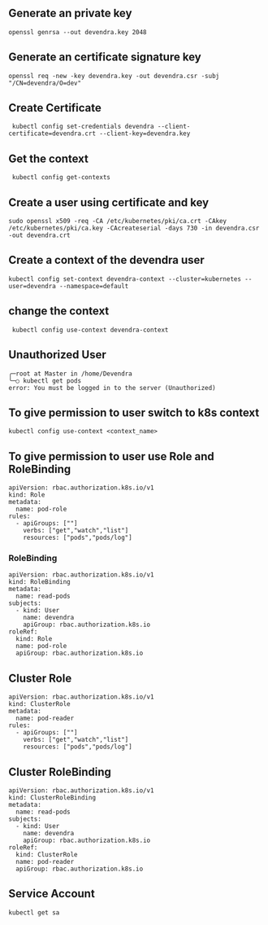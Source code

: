 ## Generate an private key 
```
openssl genrsa --out devendra.key 2048
```
## Generate an certificate signature key
```
openssl req -new -key devendra.key -out devendra.csr -subj "/CN=devendra/O=dev"
```

## Create Certificate 
```
 kubectl config set-credentials devendra --client-certificate=devendra.crt --client-key=devendra.key
 ```

 ## Get the context 
 ```
  kubectl config get-contexts
```
## Create a user using certificate and key 
```
sudo openssl x509 -req -CA /etc/kubernetes/pki/ca.crt -CAkey /etc/kubernetes/pki/ca.key -CAcreateserial -days 730 -in devendra.csr -out devendra.crt
```
## Create a context of the devendra user 
```
kubectl config set-context devendra-context --cluster=kubernetes --user=devendra --namespace=default
```
## change the context
```
 kubectl config use-context devendra-context
```
## Unauthorized User 
```
╭─root at Master in /home/Devendra
╰─○ kubectl get pods
error: You must be logged in to the server (Unauthorized)
```

## To give permission to user switch to k8s context
```
kubectl config use-context <context_name>
```
## To give permission to user use Role and RoleBinding 
```
apiVersion: rbac.authorization.k8s.io/v1
kind: Role
metadata:
  name: pod-role
rules:
  - apiGroups: [""]
    verbs: ["get","watch","list"]
    resources: ["pods","pods/log"]
```

### RoleBinding
```
apiVersion: rbac.authorization.k8s.io/v1
kind: RoleBinding
metadata:
  name: read-pods
subjects:
  - kind: User
    name: devendra
    apiGroup: rbac.authorization.k8s.io
roleRef:
  kind: Role
  name: pod-role
  apiGroup: rbac.authorization.k8s.io
```

## Cluster Role
```
apiVersion: rbac.authorization.k8s.io/v1
kind: ClusterRole
metadata:
  name: pod-reader
rules:
  - apiGroups: [""]
    verbs: ["get","watch","list"]
    resources: ["pods","pods/log"]
```
## Cluster RoleBinding 
```
apiVersion: rbac.authorization.k8s.io/v1
kind: ClusterRoleBinding
metadata:
  name: read-pods
subjects:
  - kind: User
    name: devendra
    apiGroup: rbac.authorization.k8s.io
roleRef:
  kind: ClusterRole
  name: pod-reader
  apiGroup: rbac.authorization.k8s.io
```

## Service Account 
```
kubectl get sa
```
